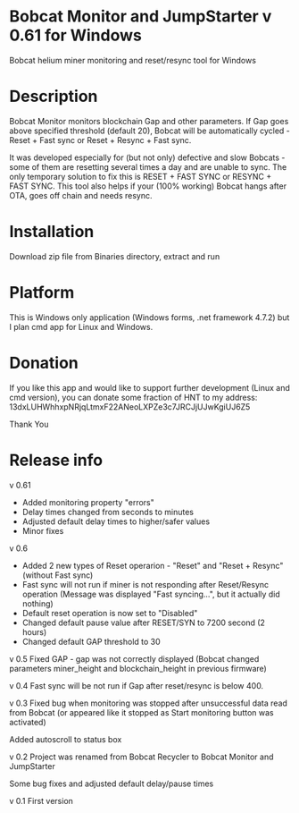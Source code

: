 # Bobcat Monitor and JumpStarter v 0.61 for Windows
Bobcat helium miner monitoring and reset/resync tool for Windows

# Description
Bobcat Monitor monitors blockchain Gap and other parameters.
If Gap goes above specified threshold (default 20), Bobcat will be automatically cycled - Reset + Fast sync  or  Reset + Resync + Fast sync.

It was developed especially for (but not only) defective and slow Bobcats - some of them are resetting several times a day and are unable to sync.
The only temporary solution to fix this is RESET + FAST SYNC or RESYNC + FAST SYNC.
This tool also helps if your (100% working) Bobcat hangs after OTA, goes off chain and needs resync.


# Installation
Download zip file from Binaries directory, extract and run

# Platform
This is Windows only application (Windows forms, .net framework 4.7.2) but I plan cmd app for Linux and Windows. 

# Donation

If you like this app and would like to support further development (Linux and cmd version), you can donate some fraction of HNT to my address: 
13dxLUHWhhxpNRjqLtmxF22ANeoLXPZe3c7JRCJjUJwKgiUJ6Z5

Thank You

# Release info

v 0.61
- Added monitoring property "errors"
- Delay times changed from seconds to minutes
- Adjusted default delay times to higher/safer values
- Minor fixes

v 0.6
- Added 2 new types of Reset operarion - "Reset" and "Reset + Resync" (without Fast sync) 
- Fast sync will not run if miner is not responding after Reset/Resync operation (Message was displayed "Fast syncing...", but it actually did nothing)
- Default reset operation is now set to "Disabled"
- Changed default pause value after RESET/SYN to 7200 second (2 hours)
- Changed default GAP threshold to 30

v 0.5
Fixed GAP - gap was not correctly displayed (Bobcat changed parameters miner_height and blockchain_height in previous firmware)

v 0.4
Fast sync will be not run if Gap after reset/resync is below 400.

v 0.3
Fixed bug when monitoring was stopped after unsuccessful data read from Bobcat (or appeared like it stopped as Start monitoring button was activated)

Added autoscroll to status box

v 0.2
Project was renamed from Bobcat Recycler to Bobcat Monitor and JumpStarter

Some bug fixes and adjusted default delay/pause times

v 0.1
First version

